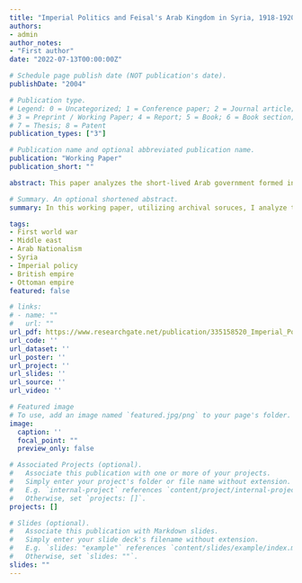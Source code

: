 ```yaml
---
title: "Imperial Politics and Feisal's Arab Kingdom in Syria, 1918-1920"
authors:
- admin
author_notes:
- "First author"
date: "2022-07-13T00:00:00Z"

# Schedule page publish date (NOT publication's date).
publishDate: "2004"

# Publication type.
# Legend: 0 = Uncategorized; 1 = Conference paper; 2 = Journal article;
# 3 = Preprint / Working Paper; 4 = Report; 5 = Book; 6 = Book section;
# 7 = Thesis; 8 = Patent
publication_types: ["3"]

# Publication name and optional abbreviated publication name.
publication: "Working Paper"
publication_short: ""

abstract: This paper analyzes the short-lived Arab government formed in Damascus by Feisal under British auspices that had jurisdiction over the smaller Syria that emerged after the severance of some of its integral parts at the end of the First World War. The factors that played a role in the fate of this government were the Arab nationalism that emerged before the First World War; the long-standing French claims to Syria, which the French sought to ensure with the 1914 settlement; the implementation of a British imperial policy in the field by Allenby, of which the first unambiguous instance was the Transjordan raids of early 1918; the struggles of the urban notables against the nationalist supporters of Feisal; the imperial politics carried out by France and Britain; and last, but not least, the highly improvisational nature of British diplomacy of the post-war era.

# Summary. An optional shortened abstract.
summary: In this working paper, utilizing archival soruces, I analyze the slow process of the emergence of Arab nationalism after the First World War through Feisal's short-lived Arab Kingdom in Syria.  

tags:
- First world war
- Middle east
- Arab Nationalism
- Syria
- Imperial policy
- British empire
- Ottoman empire
featured: false

# links:
# - name: ""
#   url: ""
url_pdf: https://www.researchgate.net/publication/335158520_Imperial_Politics_and_Feisal's_Arab_Government_in_Syria_1918-1920
url_code: ''
url_dataset: ''
url_poster: ''
url_project: ''
url_slides: ''
url_source: ''
url_video: ''

# Featured image
# To use, add an image named `featured.jpg/png` to your page's folder. 
image:
  caption: ''
  focal_point: ""
  preview_only: false

# Associated Projects (optional).
#   Associate this publication with one or more of your projects.
#   Simply enter your project's folder or file name without extension.
#   E.g. `internal-project` references `content/project/internal-project/index.md`.
#   Otherwise, set `projects: []`.
projects: []

# Slides (optional).
#   Associate this publication with Markdown slides.
#   Simply enter your slide deck's filename without extension.
#   E.g. `slides: "example"` references `content/slides/example/index.md`.
#   Otherwise, set `slides: ""`.
slides: ""
---
```

